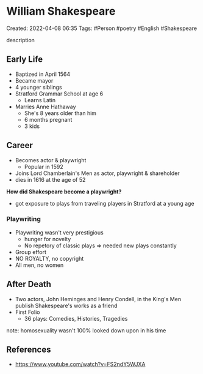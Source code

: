 # William Shakespeare 
Created: 2022-04-08 06:35
Tags: #Person #poetry #English #Shakespeare 

description 

## Early Life 
- Baptized in April 1564 
- Became mayor 
- 4 younger siblings 
- Stratford Grammar School at age 6 
	- Learns Latin 
- Marries Anne Hathaway 
	- She's 8 years older than him 
	- 6 months pregnant 
	- 3 kids 

## Career 
- Becomes actor & playwright 
	- Popular in 1592 
- Joins Lord Chamberlain's Men as actor, playwright & shareholder 
- dies in 1616 at the age of 52 

**How did Shakespeare become a playwright?**
- got exposure to plays from traveling players in Stratford at a young age 

### Playwriting 
- Playwriting wasn't very prestigious 
	- hunger for novelty 
	- No repetory of classic plays 
		$\Rightarrow$ needed new plays constantly 
- Group effort 
- NO ROYALTY, no copyright 
- All men, no women 

## After Death 
- Two actors, John Heminges and Henry Condell, in the King's Men publish Shakespeare's works as a friend 
- First Folio 
	- 36 plays: Comedies, Histories, Tragedies 

note: homosexuality wasn't 100% looked down upon in his time 

## References 
- https://www.youtube.com/watch?v=FS2ndY5WJXA